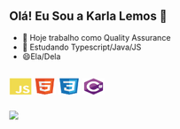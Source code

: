 ## Olá! Eu Sou a Karla Lemos 👋
- 🔭 Hoje trabalho como Quality Assurance
- 🌱 Estudando Typescript/Java/JS
- 😄Ela/Dela

  
<div style="display: inline_block"><br>
  <img align="center" alt="Rafa-Js" height="30" width="40" src="https://raw.githubusercontent.com/devicons/devicon/master/icons/javascript/javascript-plain.svg">
  <img align="center" alt="Rafa-HTML" height="30" width="40" src="https://raw.githubusercontent.com/devicons/devicon/master/icons/html5/html5-original.svg">
  <img align="center" alt="Rafa-CSS" height="30" width="40" src="https://raw.githubusercontent.com/devicons/devicon/master/icons/css3/css3-original.svg">
  <img align="center" alt="Rafa-Csharp" height="30" width="40" src="https://raw.githubusercontent.com/devicons/devicon/master/icons/csharp/csharp-original.svg">

##
<div
 <img src="https://cdn.jsdelivr.net/gh/devicons/devicon@latest/icons/cypressio/cypressio-line-wordmark.svg" />
</div>


</div>
<a href="https://www.linkedin.com/in/karlavanessalemos" target="_blank"><img src="https://img.shields.io/badge/-LinkedIn-%230077B5?style=for-the-badge&logo=linkedin&logoColor=white" target="_blank"></a> 

</div>
